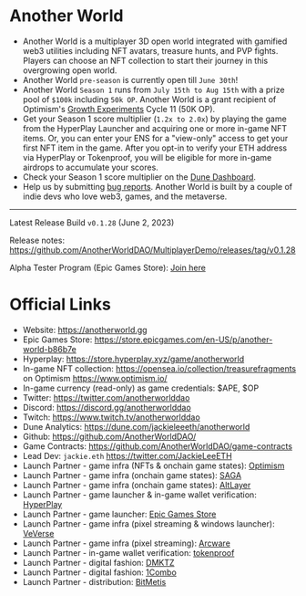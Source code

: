 # Another World
- Another World is a multiplayer 3D open world integrated with gamified web3 utilities including NFT avatars, treasure hunts, and PVP fights. Players can choose an NFT collection to start their journey in this overgrowing open world.
- Another World `pre-season` is currently open till `June 30th`!
- Another World `Season 1` runs from `July 15th to Aug 15th` with a prize pool of `$100k` including `50k OP`. Another World is a grant recipient of Optimism's [Growth Experiments](https://gov.optimism.io/t/cycle-11-final-grants-roundup/5842) Cycle 11 (50K OP).
- Get your Season 1 score multiplier (`1.2x to 2.0x`) by playing the game from the HyperPlay Launcher and acquiring one or more in-game NFT items. Or, you can enter your ENS for a "view-only" access to get your first NFT item in the game. After you opt-in to verify your ETH address via HyperPlay or Tokenproof, you will be eligible for more in-game airdrops to accumulate your scores.
- Check your Season 1 score multiplier on the [Dune Dashboard](https://dune.com/jackieleeeth/anotherworld).
- Help us by submitting [bug reports](https://github.com/AnotherWorldDAO/MultiplayerDemo/issues). Another World is built by a couple of indie devs who love web3, games, and the metaverse.

---

Latest Release Build `v0.1.28` (June 2, 2023)

Release notes: https://github.com/AnotherWorldDAO/MultiplayerDemo/releases/tag/v0.1.28

Alpha Tester Program (Epic Games Store): [Join here](https://docs.google.com/forms/d/e/1FAIpQLSebaVnx972JBFW6-3FEUH1M_NVVw3j5IKZdt2z-53rPxOVOBA/viewform)


Official Links
===
- Website: https://anotherworld.gg
- Epic Games Store: https://store.epicgames.com/en-US/p/another-world-b86b7e
- Hyperplay: https://store.hyperplay.xyz/game/anotherworld
- In-game NFT collection: https://opensea.io/collection/treasurefragments on Optimism https://www.optimism.io/
- In-game currency (read-only) as game credentials: $APE, $OP
- Twitter: https://twitter.com/anotherworlddao
- Discord: https://discord.gg/anotherworlddao
- Twitch: https://www.twitch.tv/anotherworlddao
- Dune Analytics: https://dune.com/jackieleeeth/anotherworld
- Github: https://github.com/AnotherWorldDAO/
- Game Contracts: https://github.com/AnotherWorldDAO/game-contracts
- Lead Dev: `jackie.eth` https://twitter.com/JackieLeeETH
- Launch Partner - game infra (NFTs & onchain game states): [Optimism](https://www.optimism.io/)
- Launch Partner - game infra (onchain game states): [SAGA](https://saga.xyz/)
- Launch Partner - game infra (onchain game states): [AltLayer](https://altlayer.io/)
- Launch Partner - game launcher & in-game wallet verification: [HyperPlay](https://www.hyperplay.xyz/)
- Launch Partner - game launcher: [Epic Games Store](https://store.epicgames.com/)
- Launch Partner - game infra (pixel streaming & windows launcher): [VeVerse](https://veverse.com/)
- Launch Partner - game infra (pixel streaming): [Arcware](https://arcware.com/)
- Launch Partner - in-game wallet verification: [tokenproof](https://tokenproof.xyz/)
- Launch Partner - digital fashion: [DMKTZ](https://dmktz.io/)
- Launch Partner - digital fashion: [1Combo](https://testnet.1combo.io/)
- Launch Partner - distribution: [BitMetis](https://bitmetis.io/)
